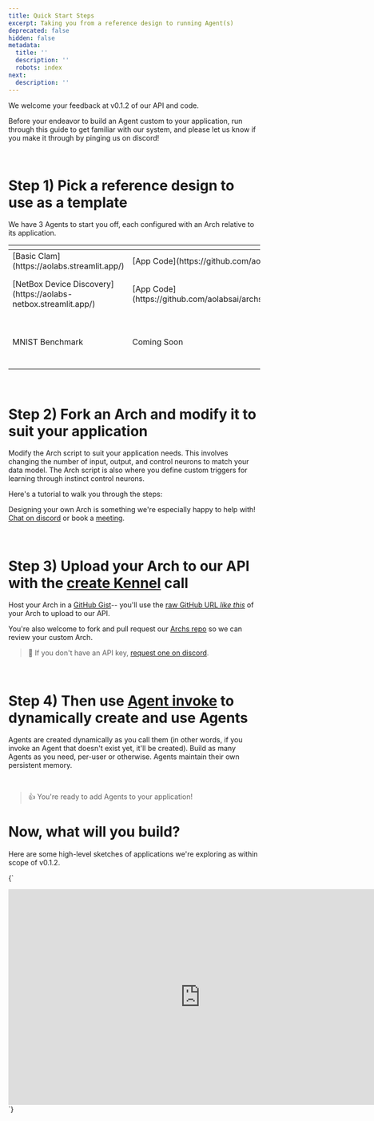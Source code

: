```yaml
---
title: Quick Start Steps
excerpt: Taking you from a reference design to running Agent(s)
deprecated: false
hidden: false
metadata:
  title: ''
  description: ''
  robots: index
next:
  description: ''
---
```

We welcome your feedback at v0.1.2 of our API and code.

Before your endeavor to build an Agent custom to your application, run through this guide to get familiar with our system, and please let us know if you make it through by pinging us on discord!

<br />

# Step 1) Pick a reference design to use as a template

We have 3 Agents to start you off, each configured with an Arch relative to its application.

<Table align={["left","left","left","left"]}>
  <thead>
    <tr>
      <th style={{ textAlign: "left" }}></th>
      <th style={{ textAlign: "left" }}></th>
      <th style={{ textAlign: "left" }}></th>
      <th style={{ textAlign: "left" }}></th>
    </tr>
  </thead>
  <tbody>
    <tr>
      <td style={{ textAlign: "left" }}>
        [Basic Clam](https://aolabs.streamlit.app/)
      </td>
      <td style={{ textAlign: "left" }}>
        [App Code](https://github.com/aolabsai/archs/blob/main/Applications/HelloWorld-BasicClam/Clam_App.py)
      </td>
      <td style={{ textAlign: "left" }}>
        [Arch](https://github.com/aolabsai/archs/blob/main/0_basic_clam.py)
      </td>
      <td style={{ textAlign: "left" }}>
        a simple Agent that can associate A or B with output without labels
      </td>
    </tr>
    <tr>
      <td style={{ textAlign: "left" }}>
        [NetBox Device Discovery](https://aolabs-netbox.streamlit.app/)
      </td>
      <td style={{ textAlign: "left" }}>
        [App Code](https://github.com/aolabsai/archs/blob/application/Netbox_devicediscovery/Applications/Netbox/Device_Discovery/Main_Page.py)
      </td>
      <td style={{ textAlign: "left" }}>
        [Arch](https://github.com/aolabsai/archs/blob/main/2_netbox-device_discovery.py)
      </td>
      <td style={{ textAlign: "left" }}>
        a scaled up version of the Basic Clam that learns to predict a network device's role from its manufacture, type, and site; learns with labels
      </td>
    </tr>
    <tr>
      <td style={{ textAlign: "left" }}>
        MNIST Benchmark
      </td>
      <td style={{ textAlign: "left" }}>
        Coming Soon
      </td>
      <td style={{ textAlign: "left" }}>
        [Arch](https://github.com/aolabsai/archs/blob/main/1_basic_MNIST.py)
      </td>
      <td style={{ textAlign: "left" }}>
        *streamlit application coming soon*; a single-channel Agent trained on input-output image-label pairs to identify 0-9 from the handwritten numbers of the
        [MNIST database](https://en.wikipedia.org/wiki/MNIST_database).
      </td>
    </tr>
  </tbody>
</Table>

<br />

# Step 2) Fork an Arch and modify it to suit your application

Modify the Arch script to suit your application needs. This involves changing the number of input, output, and control neurons to match your data model. The Arch script is also where you define custom triggers for learning through instinct control neurons.

Here's a tutorial to walk you through the steps:

<TutorialTile backgroundColor="#8701f4" emoji="🛠️" id="66d6cda01fab5100441176ff" link="https://docs.aolabs.ai/v0.1.2/recipes/create-a-custom-arch" slug="create-a-custom-arch" title="Create a custom Arch" />

Designing your own Arch is something we're especially happy to help with! [Chat on discord](https://discord.gg/Zg9bHPYss5) or book a [meeting](https://calendly.com/aee/meeting).

<br />

# Step 3) Upload your Arch to our API with the [create Kennel](ref:kennelcreate) call

Host your Arch in a [GitHub Gist](https://gist.github.com/)-- you'll use the [raw GitHub URL *like this*](https://gist.githubusercontent.com/mi3law/8012fc6e6adceab35d03fd3e5da8db34/raw/58df93994f5341541809547a1d963e8ed0570a07/0_basic_clam.py) of your Arch to upload to our API.

You're also welcome to fork and pull request our [Archs repo](https://github.com/aolabsai/archs) so we can review your custom Arch.

> 📘 If you don't have an API key, [request one on discord](https://discord.gg/nHuJc4Y4n7).

<br />

# Step 4) Then use [Agent invoke](ref:agentinvoke) to dynamically create and use Agents

Agents are created dynamically as you call them (in other words, if you invoke an Agent that doesn't exist yet, it'll be created). Build as many Agents as you need, per-user or otherwise. Agents maintain their own persistent memory.

<br />

> 👍 You're ready to add Agents to your application!

# Now, what will you build?

Here are some high-level sketches of applications we're exploring as within scope of v0.1.2.

<HTMLBlock>{`
<iframe width="768" height="432" src="https://miro.com/app/live-embed/uXjVM92gM2Y=/?moveToViewport=151636,-78346,14005,5440&embedId=26026240606" frameborder="0" scrolling="no" allow="fullscreen; clipboard-read; clipboard-write" allowfullscreen></iframe>
`}</HTMLBlock>